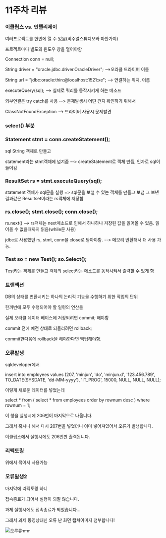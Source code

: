 # 11주차 리뷰


### 이클립스 vs. 인텔리제이

여러프로젝트를 한번에 열 수 있음(비주얼스튜디오와 마찬가지)

프로젝트마다 별도의 윈도우 창을 열어야함

Connection conn = null;

String driver = "oracle.jdbc.driver.OracleDriver";  -->오라클 드라이버 이름

String url = "jdbc:oracle:thin:@localhost:1521:xe";  --> 연결하는 위치, 이름

executeQuery(sql);  --> 실제로 쿼리를 동작시키게 하는 메소드


외부연결은 try catch를 사용 --> 문제발생시 어떤 건지 확인하기 위해서

ClassNotFoundException --> 드라이버 사용시 문제발견


### select() 부분

### Statement stmt = conn.createStatement();

sql String 객체로 만들고

statement라는 stmt객체에 넘겨줌 --> createStatement로 객체 만듬, 인자로 sql이 들어감 

### ResultSet rs = stmt.executeQuery(sql);

statement 객체가 sql문을 실행 =>  sql문을 보낼 수 있는 객체를 만들고 보냄 그 보낸 결과값은 Resultset이라는 rs객체에 저장함

### rs.close();		stmt.close();	conn.close();

rs.next()  --> rs객체는 next매소드로 인해서 하나하나 저장된 값을 읽어올 수 있음. 읽어올 수 없을때까지 읽음(while문 사용)
 
jdbc로 사용했던 rs, stmt, conn을 close로 닫아야함. --> 메모리 반환해서 더 사용 가능.

### Test so = new Test();	so.Select();	

Test라는 객체를 만들고 객체의 select라는 메소드를 동작시켜서 출력할 수 있게 함


### 트랜젝션

DB의 상태를 변환시키는 하나의 논리적 기능을 수행하기 위한 작업의 단위

한꺼번에 모두 수행되어야 할 일련의 연산들

실제 오라클 데이터 베이스에 저장되려면 commit; 해야함

commit 전에 예전 상태로 되돌리려면 rollback;

commit한다음에 rollback을 해야한다면 백업해야함.

### 오류발생

sqldeveloper에서 

insert into employees values (207, 'minjun', 'do', 'minjun.d', '123.456.789', TO_DATE(SYSDATE, 'dd-MM-yyyy'), 'IT_PROG', 15000, NULL, NULL, NULL);

이렇게 새로운 데이터를 넣었는데

select * from ( select * from employees order by rownum desc ) where rownum = 1;

이 행을 실행시에 206번이 마지막으로 나옵니다.

그래서 혹시나 해서 다시 207번을 넣었더니 이미 넣어져있어서 오류가 발생합니다.

이클립스에서 실행시에도 206번만 출력됩니다.

### 리펙토링

위에서 묶어서 사용가능

### 오류발생2

마지막에 리펙토링 하니

접속종료가 되어서 실행이 되질 않습니다.

과제 실행시에도 접속종료가 되었습니다...

그래서 과제 동영상대신 오류 난 화면 캡쳐이미지 첨부합니다!

![오루류ㅠㅠ](https://user-images.githubusercontent.com/70924137/99268238-3a044400-2868-11eb-953b-aa128f58c34c.JPG)





